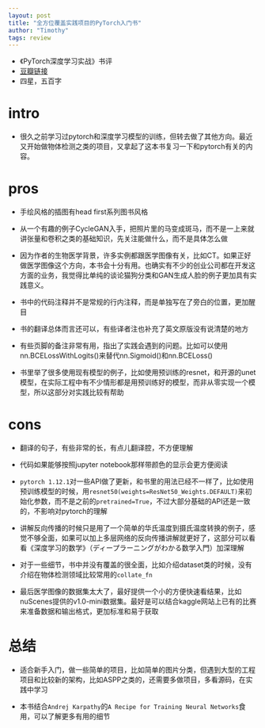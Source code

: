 ```yaml
---
layout: post
title: "全方位覆盖实践项目的PyTorch入门书"
author: "Timothy"
tags: review 
---
```


- 《PyTorch深度学习实战》书评
- [豆瓣链接](https://book.douban.com/subject/35776474/)
- 四星，五百字

# intro 

- 很久之前学习过pytorch和深度学习模型的训练，但转去做了其他方向。最近又开始做物体检测之类的项目，又拿起了这本书复习一下和pytorch有关的内容。

# pros 

- 手绘风格的插图有head first系列图书风格
- 从一个有趣的例子CycleGAN入手，把照片里的马变成斑马，而不是一上来就讲张量和卷积之类的基础知识，先关注能做什么，而不是具体怎么做

- 因为作者的生物医学背景，许多实例都跟医学图像有关，比如CT。如果正好做医学图像这个方向，本书会十分有用。也确实有不少的创业公司都在开发这方面的业务，我觉得比单纯的谈论猫狗分类和GAN生成人脸的例子更加具有实践意义。

- 书中的代码注释并不是常规的行内注释，而是单独写在了旁白的位置，更加醒目

- 书的翻译总体而言还可以，有些译者注也补充了英文原版没有说清楚的地方

- 有些页脚的备注非常有用，指出了实践会遇到的问题。比如可以使用nn.BCELossWithLogits()来替代nn.Sigmoid()和nn.BCELoss()

- 书里举了很多使用现有模型的例子，比如使用预训练的resnet，和开源的unet模型，在实际工程中有不少情形都是用预训练好的模型，而非从零实现一个模型，所以这部分对实践比较有帮助

# cons 

- 翻译的句子，有些非常的长，有点儿翻译腔，不方便理解

- 代码如果能够按照jupyter notebook那样带颜色的显示会更方便阅读

- `pytorch 1.12.1`对一些API做了更新，和书里的用法已经不一样了，比如使用预训练模型的时候，用`resnet50(weights=ResNet50_Weights.DEFAULT)`来初始化参数，而不是之前的`pretrained=True`，不过大部分基础的API还是一致的，不影响对pytorch的理解

- 讲解反向传播的时候只是用了一个简单的华氏温度到摄氏温度转换的例子，感觉不够全面，如果可以加上多层网络的反向传播讲解就更好了，这部分可以看看《深度学习的数学》（ディープラーニングがわかる数学入門）加深理解

- 对于一些细节，书中并没有覆盖的很全面，比如介绍dataset类的时候，没有介绍在物体检测领域比较常用的`collate_fn`

- 最后医学图像的数据集太大了，最好提供一个小的方便快速看结果，比如nuScenes提供的v1.0-mini数据集。最好是可以结合kaggle网站上已有的比赛来准备数据和输出格式，更加标准和易于获取

# 总结

- 适合新手入门，做一些简单的项目，比如简单的图片分类，但遇到大型的工程项目和比较新的架构，比如ASPP之类的，还需要多做项目，多看源码，在实践中学习

- 本书结合`Andrej Karpathy`的`A Recipe for Training Neural Networks`食用，可以了解更多有用的细节






















